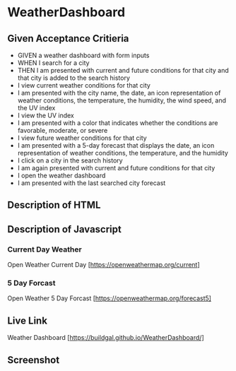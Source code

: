 # WeatherDashboard

## Given Acceptance Critieria 
* GIVEN a weather dashboard with form inputs
* WHEN I search for a city
* THEN I am presented with current and future conditions for that city and that city is added to the search history
* I view current weather conditions for that city
* I am presented with the city name, the date, an icon representation of weather conditions, the temperature, the humidity, the wind speed, and the UV index
* I view the UV index
* I am presented with a color that indicates whether the conditions are favorable, moderate, or severe
* I view future weather conditions for that city
* I am presented with a 5-day forecast that displays the date, an icon representation of weather conditions, the temperature, and the humidity
* I click on a city in the search history
* I am again presented with current and future conditions for that city
* I open the weather dashboard
* I am presented with the last searched city forecast


## Description of HTML 

## Description of Javascript 

### Current Day Weather 
Open Weather Current Day [https://openweathermap.org/current]

### 5 Day Forcast
Open Weather 5 Day Forcast [https://openweathermap.org/forecast5]


## Live Link 

Weather Dashboard [https://buildgal.github.io/WeatherDashboard/]

## Screenshot 

